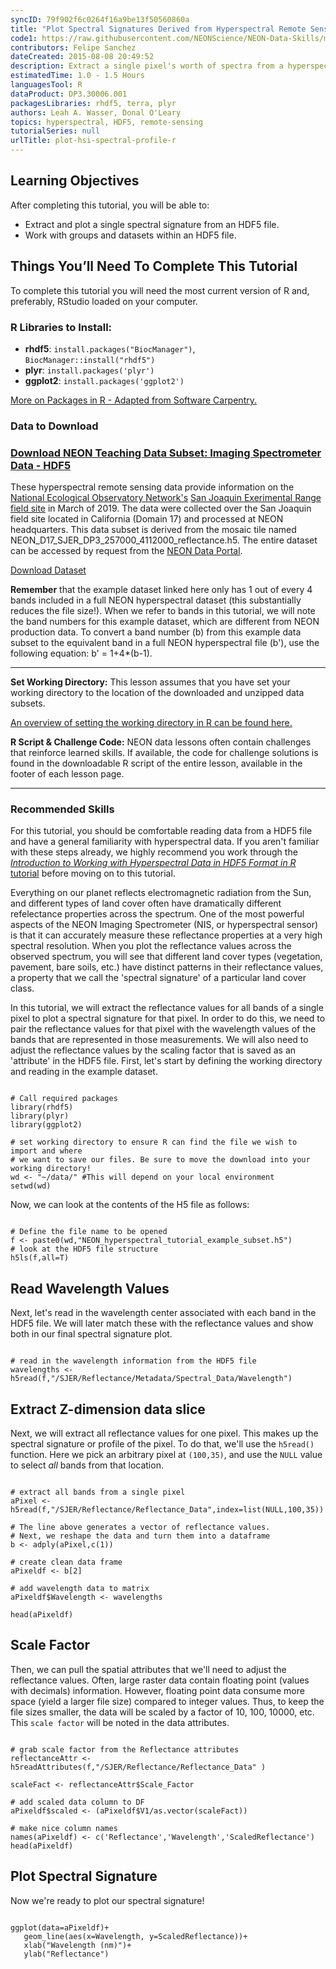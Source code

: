 ```yaml
---
syncID: 79f902f6c0264f16a9be13f50560860a
title: "Plot Spectral Signatures Derived from Hyperspectral Remote Sensing Data in HDF5 Format in R"
code1: https://raw.githubusercontent.com/NEONScience/NEON-Data-Skills/main/tutorials/R/Hyperspectral/Intro-hyperspectral/Plot-Hyperspectral-Spectra/Plot-Hyperspectral-Spectra.R
contributors: Felipe Sanchez
dateCreated: 2015-08-08 20:49:52
description: Extract a single pixel's worth of spectra from a hyperspectral dataset stored in HDF5 format in R. Visualize the spectral signature.
estimatedTime: 1.0 - 1.5 Hours
languagesTool: R
dataProduct: DP3.30006.001
packagesLibraries: rhdf5, terra, plyr
authors: Leah A. Wasser, Donal O'Leary
topics: hyperspectral, HDF5, remote-sensing
tutorialSeries: null
urlTitle: plot-hsi-spectral-profile-r
---
```


<div id="ds-objectives" markdown="1">

## Learning Objectives
After completing this tutorial, you will be able to:

* Extract and plot a single spectral signature from an HDF5 file.
* Work with groups and datasets within an HDF5 file.


## Things You’ll Need To Complete This Tutorial
To complete this tutorial you will need the most current version of R and, 
preferably, RStudio loaded on your computer.

### R Libraries to Install:

* **rhdf5**: `install.packages("BiocManager")`, `BiocManager::install("rhdf5")`
* **plyr**: `install.packages('plyr')`
* **ggplot2**: `install.packages('ggplot2')`

<a href="https://www.neonscience.org/packages-in-r" target="_blank"> More on Packages in
 R - Adapted from Software Carpentry.</a>


### Data to Download
<h3><a href="https://ndownloader.figshare.com/files/21754221">
Download NEON Teaching Data Subset: Imaging Spectrometer Data - HDF5 </a></h3>

These hyperspectral remote sensing data provide information on the
<a href="https://www.neonscience.org/" target="_blank"> National Ecological Observatory Network's</a> 
<a href="https://www.neonscience.org/field-sites/field-sites-map/SJER" target="_blank" > San Joaquin 
Exerimental Range field site</a> in March of 2019.
The data were collected over the San Joaquin field site located in California 
(Domain 17) and processed at NEON headquarters. This data subset is derived from 
the mosaic tile named NEON_D17_SJER_DP3_257000_4112000_reflectance.h5. 
The entire dataset can be accessed by request from the 
<a href="http://data.neonscience.org" target="_blank"> NEON Data Portal</a>.

<a href="https://ndownloader.figshare.com/files/21754221" class="link--button link--arrow">
Download Dataset</a>

**Remember** that the example dataset linked here only has 1 out of every 4 bands
included in a full NEON hyperspectral dataset (this substantially reduces the file 
size!). When we refer to bands in this tutorial, we will note the band numbers for 
this example dataset, which are different from NEON production data. To convert 
a band number (b) from this example data subset to the equivalent band in a full 
NEON hyperspectral file (b'), use the following equation: b' = 1+4*(b-1).





***
**Set Working Directory:** This lesson assumes that you have set your working 
directory to the location of the downloaded and unzipped data subsets. 

<a href="https://www.neonscience.org/set-working-directory-r" target="_blank"> An overview
of setting the working directory in R can be found here.</a>

**R Script & Challenge Code:** NEON data lessons often contain challenges that reinforce 
learned skills. If available, the code for challenge solutions is found in the
downloadable R script of the entire lesson, available in the footer of each lesson page.


***
### Recommended Skills

For this tutorial, you should be comfortable reading data from a HDF5 file and 
have a general familiarity with hyperspectral data. If you aren't familiar with 
these steps already, we highly recommend you work through the 
<a href="https://www.neonscience.org/hsi-hdf5-r" target="_blank"> 
*Introduction to Working with Hyperspectral Data in HDF5 Format in R* tutorial</a>
before moving on to this tutorial.

</div> 

Everything on our planet reflects electromagnetic radiation from the Sun, and 
different types of land cover often have dramatically different refelectance 
properties across the spectrum. One of the most powerful aspects of the NEON 
Imaging Spectrometer (NIS, or hyperspectral sensor) is that it can 
accurately measure these reflectance properties at a very high spectral resolution. 
When you plot the reflectance values across the observed spectrum, you will see 
that different land cover types (vegetation, pavement, bare soils, etc.) have 
distinct patterns in their reflectance values, a property that we call the 
'spectral signature' of a particular land cover class. 

In this tutorial, we will extract the reflectance values for all bands of a
single pixel to plot a spectral signature for that pixel. In order to do this, 
we need to pair the reflectance values for that pixel with the wavelength values 
of the bands that are represented in those measurements. We will also need to 
adjust the reflectance values by the scaling factor that is saved as an 
'attribute' in the HDF5 file. First, let's start by defining the working 
directory and reading in the example dataset.

```{r call-libraries, results="hide" }

# Call required packages
library(rhdf5)
library(plyr)
library(ggplot2)

# set working directory to ensure R can find the file we wish to import and where
# we want to save our files. Be sure to move the download into your working directory!
wd <- "~/data/" #This will depend on your local environment
setwd(wd)

```

Now, we can look at the contents of the H5 file as follows:

```{r open-H5-file }

# Define the file name to be opened
f <- paste0(wd,"NEON_hyperspectral_tutorial_example_subset.h5")
# look at the HDF5 file structure 
h5ls(f,all=T) 

```


## Read Wavelength Values

Next, let's read in the wavelength center associated with each band in the HDF5 
file. We will later match these with the reflectance values and show both in 
our final spectral signature plot.

```{r read-band-wavelengths }

# read in the wavelength information from the HDF5 file
wavelengths <- h5read(f,"/SJER/Reflectance/Metadata/Spectral_Data/Wavelength")

```


## Extract Z-dimension data slice

Next, we will extract all reflectance values for one pixel. This makes up the 
spectral signature or profile of the pixel. To do that, we'll use the `h5read()` 
function. Here we pick an arbitrary pixel at `(100,35)`, and use the `NULL` 
value to select *all* bands from that location.

```{r extract-spectra }

# extract all bands from a single pixel
aPixel <- h5read(f,"/SJER/Reflectance/Reflectance_Data",index=list(NULL,100,35))

# The line above generates a vector of reflectance values.
# Next, we reshape the data and turn them into a dataframe
b <- adply(aPixel,c(1))

# create clean data frame
aPixeldf <- b[2]

# add wavelength data to matrix
aPixeldf$Wavelength <- wavelengths

head(aPixeldf)

```

## Scale Factor

Then, we can pull the spatial attributes that we'll need to adjust the reflectance 
values. Often, large raster data contain floating point (values with decimals) information.
However, floating point data consume more space (yield a larger file size) compared
to integer values. Thus, to keep the file sizes smaller, the data will be scaled
by a factor of 10, 100, 10000, etc. This `scale factor` will be noted in the data attributes.

```{r pull-scale-factor }

# grab scale factor from the Reflectance attributes
reflectanceAttr <- h5readAttributes(f,"/SJER/Reflectance/Reflectance_Data" )

scaleFact <- reflectanceAttr$Scale_Factor

# add scaled data column to DF
aPixeldf$scaled <- (aPixeldf$V1/as.vector(scaleFact))

# make nice column names
names(aPixeldf) <- c('Reflectance','Wavelength','ScaledReflectance')
head(aPixeldf)

```

## Plot Spectral Signature

Now we're ready to plot our spectral signature!

```{r plot-spectra, fig.width=9, fig.height=6, fig.cap="Spectral signature plot with wavelength in nanometers on the x-axis and reflectance on the y-axis."}

ggplot(data=aPixeldf)+
   geom_line(aes(x=Wavelength, y=ScaledReflectance))+
   xlab("Wavelength (nm)")+
   ylab("Reflectance")

```

